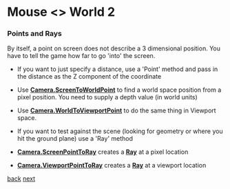 # Mouse <> World 2
### Points and Rays
By itself, a point on screen does not describe a 3 dimensional position. You have to tell the game how far to go 'into' the screen.  

* If you want to just specify a distance, use a 'Point' method and pass in the distance as the Z component of the coordinate

* Use **[Camera.ScreenToWorldPoint](http://docs.unity3d.com/Documentation/ScriptReference/Camera.ScreenToWorldPoint.html)** to find a world space position from a pixel position. You need to supply a depth value (in world units)
* Use **[Camera.WorldToViewportPoint](http://docs.unity3d.com/Documentation/ScriptReference/Camera.WorldToViewportPoint.html)** to do the same thing in Viewport space.

* If you want to test against the scene (looking for geometry or where you hit the ground plane) use a 'Ray' method

* **[Camera.ScreenPointToRay](http://docs.unity3d.com/Documentation/ScriptReference/Camera.ScreenPointToRay.html)** creates a **[Ray](http://docs.unity3d.com/Documentation/ScriptReference/Ray.html)** at a pixel location
* **[Camera.ViewportPointToRay](http://docs.unity3d.com/Documentation/ScriptReference/Camera.ViewportPointToRay.html)** creates a **[Ray](http://docs.unity3d.com/Documentation/ScriptReference/Ray.html)** at a viewport location
 
[back](4-15) [next](4-17)